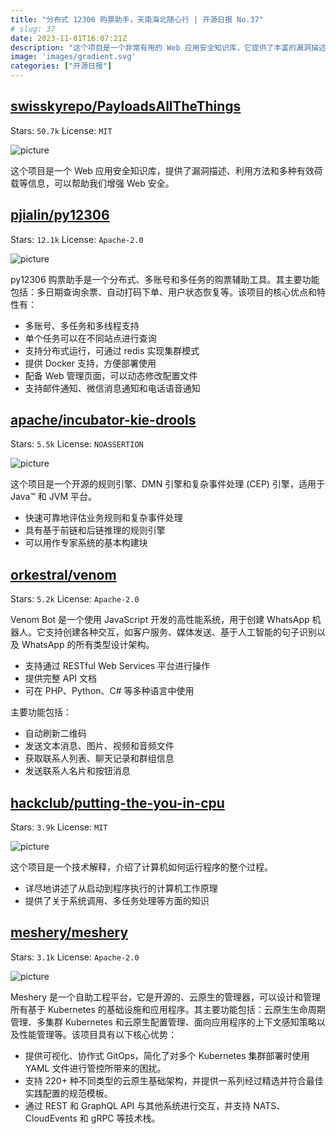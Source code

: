 ```yaml
---
title: "分布式 12306 购票助手，天南海北随心行 | 开源日报 No.37"
# slug: 37
date: 2023-11-01T16:07:21Z
description: "这个项目是一个非常有用的 Web 应用安全知识库，它提供了丰富的漏洞描述、利用方法和有效荷载等信息，可以帮助我们提升 Web 安全的能力。"
image: 'images/gradient.svg'
categories: ["开源日报"]
---
```


## [swisskyrepo/PayloadsAllTheThings](https://github.com/swisskyrepo/PayloadsAllTheThings)

Stars: `50.7k`  License: `MIT`

![picture](https://picgo-daily.oss-cn-guangzhou.aliyuncs.com/picgo-daily/2023/1873cafec15fdb1f6abe4f84368f1973.png)

这个项目是一个 Web 应用安全知识库，提供了漏洞描述、利用方法和多种有效荷载等信息，可以帮助我们增强 Web 安全。

## [pjialin/py12306](https://github.com/pjialin/py12306)

Stars: `12.1k`  License: `Apache-2.0`

![picture](https://picgo-daily.oss-cn-guangzhou.aliyuncs.com/picgo-daily/2023/9d61671f9b85f63a215073940805a122.png)

py12306 购票助手是一个分布式、多账号和多任务的购票辅助工具。其主要功能包括：多日期查询余票、自动打码下单、用户状态恢复等。该项目的核心优点和特性有：

- 多账号、多任务和多线程支持
- 单个任务可以在不同站点进行查询
- 支持分布式运行，可通过 redis 实现集群模式
- 提供 Docker 支持，方便部署使用
- 配备 Web 管理页面，可以动态修改配置文件
- 支持邮件通知、微信消息通知和电话语音通知

## [apache/incubator-kie-drools](https://github.com/apache/incubator-kie-drools)

Stars: `5.5k`  License: `NOASSERTION`

![picture](https://picgo-daily.oss-cn-guangzhou.aliyuncs.com/picgo-daily/2023/7890b50f1f0abe5293f9d94e83bd7840.png)

这个项目是一个开源的规则引擎、DMN 引擎和复杂事件处理 (CEP) 引擎，适用于 Java™ 和 JVM 平台。

- 快速可靠地评估业务规则和复杂事件处理
- 具有基于前链和后链推理的规则引擎
- 可以用作专家系统的基本构建块

## [orkestral/venom](https://github.com/orkestral/venom)

Stars: `5.2k`  License: `Apache-2.0`

Venom Bot 是一个使用 JavaScript 开发的高性能系统，用于创建 WhatsApp 机器人。它支持创建各种交互，如客户服务、媒体发送、基于人工智能的句子识别以及 WhatsApp 的所有类型设计架构。

- 支持通过 RESTful Web Services 平台进行操作
- 提供完整 API 文档
- 可在 PHP、Python、C# 等多种语言中使用

主要功能包括：

- 自动刷新二维码
- 发送文本消息、图片、视频和音频文件
- 获取联系人列表、聊天记录和群组信息
- 发送联系人名片和按钮消息

## [hackclub/putting-the-you-in-cpu](https://github.com/hackclub/putting-the-you-in-cpu)

Stars: `3.9k`  License: `MIT`

![picture](https://picgo-daily.oss-cn-guangzhou.aliyuncs.com/picgo-daily/2023/0b9aadc1b7e922a33d8847f8a2693587.png)

这个项目是一个技术解释，介绍了计算机如何运行程序的整个过程。

- 详尽地讲述了从启动到程序执行的计算机工作原理
- 提供了关于系统调用、多任务处理等方面的知识

## [meshery/meshery](https://github.com/meshery/meshery)

Stars: `3.1k`  License: `Apache-2.0`

![picture](https://picgo-daily.oss-cn-guangzhou.aliyuncs.com/picgo-daily/2023/15af837a07743c4169d460a0dbd859b6.png)

Meshery 是一个自助工程平台，它是开源的、云原生的管理器，可以设计和管理所有基于 Kubernetes 的基础设施和应用程序。其主要功能包括：云原生生命周期管理、多集群 Kubernetes 和云原生配置管理、面向应用程序的上下文感知策略以及性能管理等。该项目具有以下核心优势：

- 提供可视化、协作式 GitOps，简化了对多个 Kubernetes 集群部署时使用 YAML 文件进行管控所带来的困扰。
- 支持 220+ 种不同类型的云原生基础架构，并提供一系列经过精选并符合最佳实践配置的规范模板。
- 通过 REST 和 GraphQL API 与其他系统进行交互，并支持 NATS、CloudEvents 和 gRPC 等技术栈。